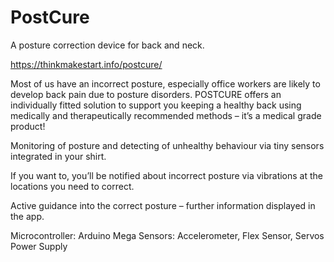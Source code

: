 # PostCure
A posture correction device for back and neck.

https://thinkmakestart.info/postcure/


Most of us have an incorrect posture, especially office workers are likely to develop back pain due to posture disorders. POSTCURE offers an individually fitted solution to support you keeping a healthy back using medically and therapeutically recommended methods – it’s a medical grade product!

Monitoring of posture and detecting of unhealthy behaviour via tiny sensors integrated in your shirt.

If you want to, you’ll be notified about incorrect posture via vibrations at the locations you need to correct.

Active guidance  into the correct posture – further information displayed in the app.

Microcontroller: Arduino Mega
Sensors: Accelerometer, Flex Sensor, Servos
Power Supply

